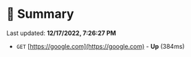 # 📖 Summary
Last updated: **12/17/2022, 7:26:27 PM**

- `GET` [https://google.com](https://google.com) - **Up** (384ms)
